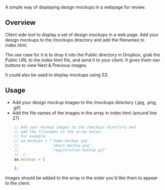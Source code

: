 A simple way of displaying design mockups in a webpage for review.

## Overview
Client side tool to display a set of design mockups in a web page.
Add your design mockups to the /mockups directory and add the filenames
to index.html. 

The use case for it is to drop it into the Public directory in Dropbox,
grab the Public URL to the index.html file, and send it to your client.
It gives them nav buttons to view Next & Previous images.

It could also be used to display mockups using S3.

## Usage
* Add your design mockup images to the /mockups directory (.jpg, .png, .gif)
* Add the file names of the images in the array in index.html (around line 27)

```javascript
    // Add your mockup images to the /mockups directory and
    // add the filenames to the array below:
    // For example:
    // aa.mockups = ['home-mockup.jpg', 
    // 				 'about-mockup.png', 
    // 				 'registration-mockup.gif'
    // 	];
    aa.mockups = [

	];
```

Images should be added to the array in the order you'd like them to appear
to the client.